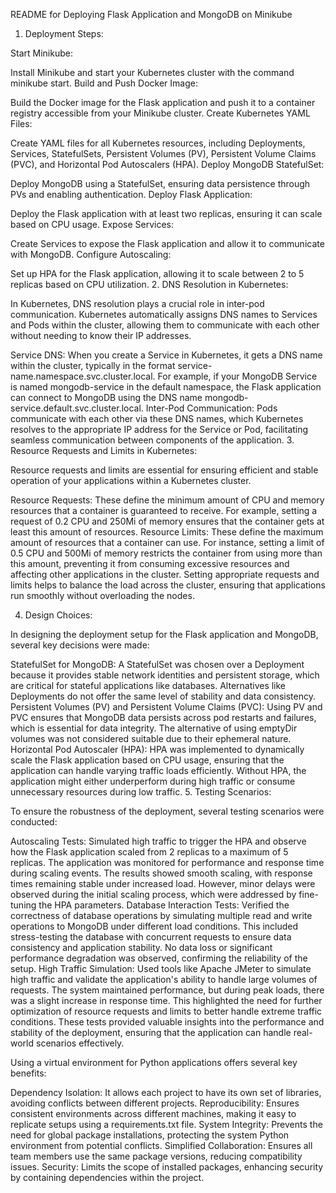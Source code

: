 README for Deploying Flask Application and MongoDB on Minikube
1. Deployment Steps:

Start Minikube:

Install Minikube and start your Kubernetes cluster with the command minikube start.
Build and Push Docker Image:

Build the Docker image for the Flask application and push it to a container registry accessible from your Minikube cluster.
Create Kubernetes YAML Files:

Create YAML files for all Kubernetes resources, including Deployments, Services, StatefulSets, Persistent Volumes (PV), Persistent Volume Claims (PVC), and Horizontal Pod Autoscalers (HPA).
Deploy MongoDB StatefulSet:

Deploy MongoDB using a StatefulSet, ensuring data persistence through PVs and enabling authentication.
Deploy Flask Application:

Deploy the Flask application with at least two replicas, ensuring it can scale based on CPU usage.
Expose Services:

Create Services to expose the Flask application and allow it to communicate with MongoDB.
Configure Autoscaling:

Set up HPA for the Flask application, allowing it to scale between 2 to 5 replicas based on CPU utilization.
2. DNS Resolution in Kubernetes:

In Kubernetes, DNS resolution plays a crucial role in inter-pod communication. Kubernetes automatically assigns DNS names to Services and Pods within the cluster, allowing them to communicate with each other without needing to know their IP addresses.

Service DNS: When you create a Service in Kubernetes, it gets a DNS name within the cluster, typically in the format service-name.namespace.svc.cluster.local. For example, if your MongoDB Service is named mongodb-service in the default namespace, the Flask application can connect to MongoDB using the DNS name mongodb-service.default.svc.cluster.local.
Inter-Pod Communication: Pods communicate with each other via these DNS names, which Kubernetes resolves to the appropriate IP address for the Service or Pod, facilitating seamless communication between components of the application.
3. Resource Requests and Limits in Kubernetes:

Resource requests and limits are essential for ensuring efficient and stable operation of your applications within a Kubernetes cluster.

Resource Requests: These define the minimum amount of CPU and memory resources that a container is guaranteed to receive. For example, setting a request of 0.2 CPU and 250Mi of memory ensures that the container gets at least this amount of resources.
Resource Limits: These define the maximum amount of resources that a container can use. For instance, setting a limit of 0.5 CPU and 500Mi of memory restricts the container from using more than this amount, preventing it from consuming excessive resources and affecting other applications in the cluster.
Setting appropriate requests and limits helps to balance the load across the cluster, ensuring that applications run smoothly without overloading the nodes.

4. Design Choices:

In designing the deployment setup for the Flask application and MongoDB, several key decisions were made:

StatefulSet for MongoDB: A StatefulSet was chosen over a Deployment because it provides stable network identities and persistent storage, which are critical for stateful applications like databases. Alternatives like Deployments do not offer the same level of stability and data consistency.
Persistent Volumes (PV) and Persistent Volume Claims (PVC): Using PV and PVC ensures that MongoDB data persists across pod restarts and failures, which is essential for data integrity. The alternative of using emptyDir volumes was not considered suitable due to their ephemeral nature.
Horizontal Pod Autoscaler (HPA): HPA was implemented to dynamically scale the Flask application based on CPU usage, ensuring that the application can handle varying traffic loads efficiently. Without HPA, the application might either underperform during high traffic or consume unnecessary resources during low traffic.
5. Testing Scenarios:

To ensure the robustness of the deployment, several testing scenarios were conducted:

Autoscaling Tests: Simulated high traffic to trigger the HPA and observe how the Flask application scaled from 2 replicas to a maximum of 5 replicas. The application was monitored for performance and response time during scaling events. The results showed smooth scaling, with response times remaining stable under increased load. However, minor delays were observed during the initial scaling process, which were addressed by fine-tuning the HPA parameters.
Database Interaction Tests: Verified the correctness of database operations by simulating multiple read and write operations to MongoDB under different load conditions. This included stress-testing the database with concurrent requests to ensure data consistency and application stability. No data loss or significant performance degradation was observed, confirming the reliability of the setup.
High Traffic Simulation: Used tools like Apache JMeter to simulate high traffic and validate the application's ability to handle large volumes of requests. The system maintained performance, but during peak loads, there was a slight increase in response time. This highlighted the need for further optimization of resource requests and limits to better handle extreme traffic conditions.
These tests provided valuable insights into the performance and stability of the deployment, ensuring that the application can handle real-world scenarios effectively.

Using a virtual environment for Python applications offers several key benefits:

Dependency Isolation: It allows each project to have its own set of libraries, avoiding conflicts between different projects.
Reproducibility: Ensures consistent environments across different machines, making it easy to replicate setups using a requirements.txt file.
System Integrity: Prevents the need for global package installations, protecting the system Python environment from potential conflicts.
Simplified Collaboration: Ensures all team members use the same package versions, reducing compatibility issues.
Security: Limits the scope of installed packages, enhancing security by containing dependencies within the project.